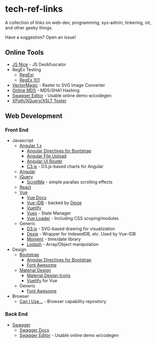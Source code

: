 # tech-ref-links

A collection of links on web-dev, programming, sys-admin, tinkering, iot, and other geeky things.

Have a suggestion? Open an issue!

## Online Tools
* [JS Nice](http://jsnice.org/) - JS Deobfuscator
* RegEx Testing
  * [RegExr](https://regexr.com/)
  * [RegEx 101](https://regex101.com/)
* [VectorMagic](https://vectormagic.com/) - Raster to SVG Image Converter
* [Online MD5](http://onlinemd5.com/) - MD5/SHA1 Hashing
* [Swagger Editor](https://swagger.io/tools/swagger-editor/) - Usable online demo w/codegen
* [XPath/XQuery/XSLT Tester](http://www.xpathtester.com/xpath)

## Web Development
### Front End
* Javascript
  * [Angular 1.x](https://angularjs.com/)
    * [Angular Directives for Bootstrap](https://angular-ui.github.io/bootstrap/)
    * [Angular File Upload](http://nervgh.github.io/pages/angular-file-upload/)
    * [Angular UI Router](http://angular-ui.github.io/ui-router/site/)
    * [C3.js](http://jettro.github.io/c3-angular-directive/) - D3.js-based charts for Angular
  * [Angular](https://angular.io/)
  * [jQuery](http://api.jquery.com/)
    * [ScrollMe](http://scrollme.nckprsn.com/) - simple parallax scrolling effects
  * [React](https://reactjs.org/)
  * [Vue](https://vuejs.org/)
    * [Vue Docs](https://vuejs.org/v2/guide/index.html)
    * [Vue-IDB](https://github.com/ddgll/vue-idb) - backed by [Dexie](http://dexie.org/docs/)
    * [Vuetify](https://vuetifyjs.com/en/getting-started/quick-start)
    * [Vuex](https://vuex.vuejs.org/) - State Manager
    * [Vue Loader](https://vue-loader.vuejs.org/) - Including CSS scoping/modules  
  * Generic
    * [D3.js](https://d3js.org/) - SVG-based drawing for visualization
    * [Dexie](http://dexie.org/docs/) - Wrapper for IndexedDB, etc. Used by Vue-IDB
    * [Moment](https://momentjs.com/) - time/date library
    * [Lodash](https://lodash.com/docs) - Array/Object manipulation
* Design
  * [Bootstrap](http://getbootstrap.com/)
    * [Angular Directives for Bootstrap](https://angular-ui.github.io/bootstrap/)
    * [Font Awesome](https://fortawesome.github.io/Font-Awesome/icons/)
  * [Material Design](https://material.io)
    * [Material Design Icons](https://materialdesignicons.com)
    * [Vuetify](https://vuetifyjs.com/en/getting-started/quick-start) for Vue
  * Generic
    * [Font Awesome](https://fortawesome.github.io/Font-Awesome/icons/)
* Browser
  * [Can I Use...](http://caniuse.com/) - Browser capability repository
  
### Back End
* [Swagger](https://swagger.io/)
  * [Swagger Docs](https://swagger.io/docs/)
  * [Swagger Editor](https://swagger.io/tools/swagger-editor/) - Usable online demo w/codegen
